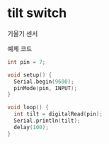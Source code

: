 # tilt switch
기울기 센서

예제 코드

```cpp
int pin = 7;

void setup() {
  Serial.begin(9600);
  pinMode(pin, INPUT);
}

void loop() {
  int tilt = digitalRead(pin);
  Serial.println(tilt);
  delay(100);
}
```
